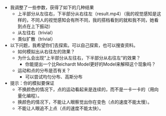 * 我调整了一些参数，获得了如下的几种结果
  * 上半部分从左往右，下半部分从右往左（result.mp4）（我的视觉感知是这样的，不同人的视觉感知会有所不同，我的搭档看到的就和我不同，她看到点在上下振动）
  * 从左往右（trivial）
  * 类似扩散（trivial）
* 以下问题，我希望你们去探索。可以自己探索，也可以搜查资料。
  * 如何模拟出从右往左的效果？
  * 为什么会出现“上半部分从左往右，下半部分从右往左”的效果？
    * 你能提出一个比Reichardt Model更好的Model来解释这个现象吗？
  * 运动和点的分布是否有关？
    * 可以尝试均匀分布、高斯分布
* 提示：你的模拟要保证
  * 不换颜色的情况下，点的运动看起来是连续的，而不是一卡一卡的（用向量化编程）。
  * 换颜色的情况下，不能让人眼察觉出你在变色（点的速度不能太慢）。
  * 不能让人眼追不上点（点的速度不能太快）。